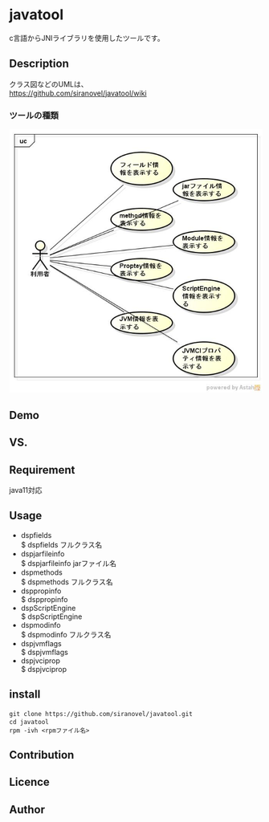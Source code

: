 ﻿javatool
========
c言語からJNIライブラリを使用したツールです。


## Description ##
クラス図などのUMLは、  
https://github.com/siranovel/javatool/wiki

### ツールの種類 ###
![java tool](images/ucJavaTool.jpg)

## Demo ##

## VS. ##

## Requirement ##
java11対応


## Usage ##
* dspfields  
  $ dspfields フルクラス名
* dspjarfileinfo  
  $ dspjarfileinfo jarファイル名
* dspmethods  
  $ dspmethods フルクラス名
* dsppropinfo  
  $ dsppropinfo
* dspScriptEngine  
  $ dspScriptEngine
* dspmodinfo  
  $ dspmodinfo フルクラス名
* dspjvmflags  
  $ dspjvmflags
* dspjvciprop  
  $ dspjvciprop

## install ##
    git clone https://github.com/siranovel/javatool.git  
    cd javatool  
    rpm -ivh <rpmファイル名>  

## Contribution ##

## Licence ##

## Author ##
